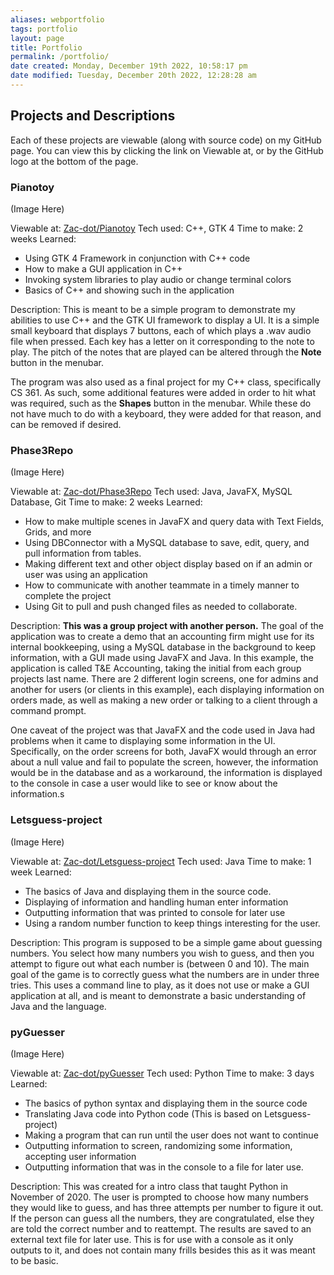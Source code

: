 ```yaml
---
aliases: webportfolio
tags: portfolio
layout: page
title: Portfolio
permalink: /portfolio/
date created: Monday, December 19th 2022, 10:58:17 pm
date modified: Tuesday, December 20th 2022, 12:28:28 am
---
```


## Projects and Descriptions

Each of these projects are viewable (along with source code) on my GitHub page. You can view this by clicking the link on Viewable at, or by the GitHub logo at the bottom of the page.

### Pianotoy

(Image Here)

Viewable at: [Zac-dot/Pianotoy](https://https://github.com/Zac-dot/Pianotoy)
Tech used: C++, GTK 4
Time to make: 2 weeks
Learned:
- Using GTK 4 Framework in conjunction with C++ code
- How to make a GUI application in C++
- Invoking system libraries to play audio or change terminal colors
- Basics of C++ and showing such in the application

Description: 
This is meant to be a simple program to demonstrate my abilities to use C++ and the GTK UI framework to display a UI. It is a simple small keyboard that displays 7 buttons, each of which plays a .wav audio file when pressed. Each key has a letter on it corresponding to the note to play. The pitch of the notes that are played can be altered through the **Note** button in the menubar.

The program was also used as a final project for my C++ class, specifically CS 361. As such, some additional features were added in order to hit what was required, such as the **Shapes** button in the menubar. While these do not have much to do with a keyboard, they were added for that reason, and can be removed if desired.

### Phase3Repo

(Image Here)

Viewable at: [Zac-dot/Phase3Repo](https://https://github.com/Zac-dot/Phase3Repo)
Tech used: Java, JavaFX, MySQL Database, Git
Time to make: 2 weeks
Learned:
- How to make multiple scenes in JavaFX and query data with Text Fields, Grids, and more
- Using DBConnector with a MySQL database to save, edit, query, and pull information from tables.
- Making different text and other object display based on if an admin or user was using an application
- How to communicate with another teammate in a timely manner to complete the project
- Using Git to pull and push changed files as needed to collaborate.

Description: **This was a group project with another person.** The goal of the application was to create a demo that an accounting firm might use for its internal bookkeeping, using a MySQL database in the background to keep information, with a GUI made using JavaFX and Java. In this example, the application is called T&E Accounting, taking the initial from each group projects last name. There are 2 different login screens, one for admins and another for users (or clients in this example), each displaying information on orders made, as well as making a new order or talking to a client through a command prompt.

One caveat of the project was that JavaFX and the code used in Java had problems when it came to displaying some information in the UI. Specifically, on the order screens for both, JavaFX would through an error about a null value and fail to populate the screen, however, the information would be in the database and as a workaround, the information is displayed to the console in case a user would like to see or know about the information.s

### Letsguess-project

(Image Here)

Viewable at: [Zac-dot/Letsguess-project](https://github.com/Zac-dot/Letsguess-project)
Tech used: Java
Time to make: 1 week
Learned:
- The basics of Java and displaying them in the source code.
- Displaying of information and handling human enter information
- Outputting information that was printed to console for later use
- Using a random number function to keep things interesting for the user.

Description:
This program is supposed to be a simple game about guessing numbers. You select how many numbers you wish to guess, and then you attempt to figure out what each number is (between 0 and 10). The main goal of the game is to correctly guess what the numbers are in under three tries. This uses a command line to play, as it does not use or make a GUI application at all, and is meant to demonstrate a basic understanding of Java and the language.

### pyGuesser

(Image Here)

Viewable at: [Zac-dot/pyGuesser](https://github.com/Zac-dot/pyGuesser)
Tech used: Python
Time to make: 3 days
Learned:
- The basics of python syntax and displaying them in the source code
- Translating Java code into Python code (This is based on Letsguess-project)
- Making a program that can run until the user does not want to continue
- Outputting information to screen, randomizing some information, accepting user information
- Outputting information that was in the console to a file for later use.

Description:
This was created for a intro class that taught Python in November of 2020. The user is prompted to choose how many numbers they would like to guess, and has three attempts per number to figure it out. If the person can guess all the numbers, they are congratulated, else they are told the correct number and to reattempt. The results are saved to an external text file for later use. This is for use with a console as it only outputs to it, and does not contain many frills besides this as it was meant to be basic.